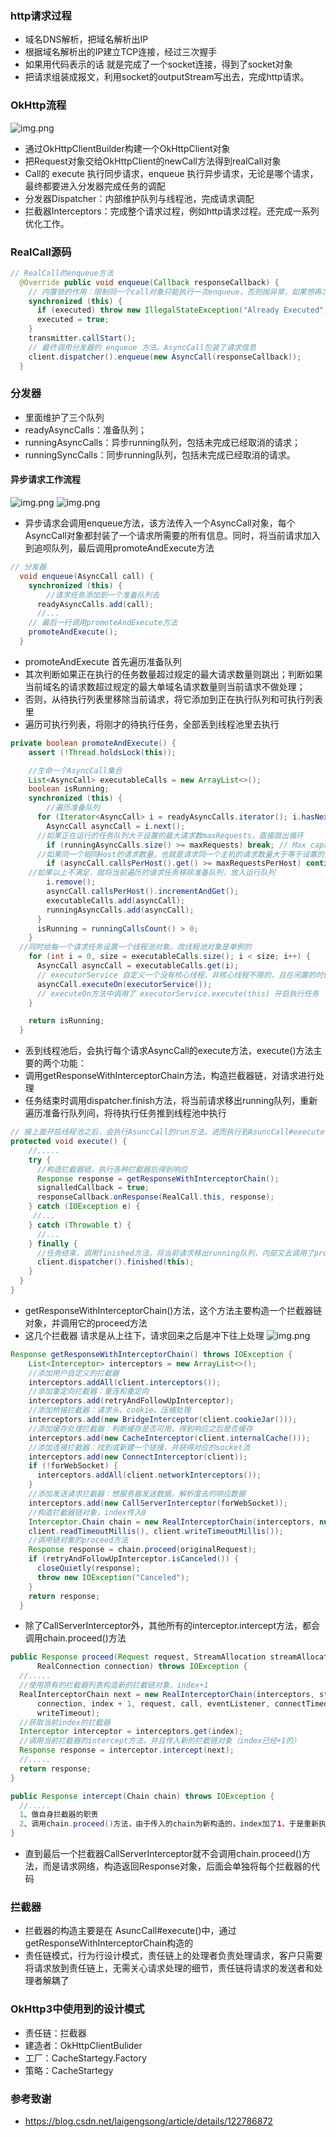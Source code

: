 ### http请求过程
- 域名DNS解析，把域名解析出IP
- 根据域名解析出的IP建立TCP连接，经过三次握手
- 如果用代码表示的话 就是完成了一个socket连接，得到了socket对象
- 把请求组装成报文，利用socket的outputStream写出去，完成http请求。

### OkHttp流程
![img.png](resource/OkHttp流程.png)
- 通过OkHttpClientBuilder构建一个OkHttpClient对象
- 把Request对象交给OkHttpClient的newCall方法得到realCall对象
- Call的 execute 执行同步请求，enqueue 执行异步请求，无论是哪个请求，最终都要进入分发器完成任务的调配
- 分发器Dispatcher：内部维护队列与线程池，完成请求调配
- 拦截器Interceptors：完成整个请求过程，例如http请求过程。还完成一系列优化工作。

### RealCall源码
```java
// RealCall的enqueue方法
  @Override public void enqueue(Callback responseCallback) {
    // 内置锁的作用：限制同一个call对象只能执行一次enqueue，否则抛异常，如果想再次执行，可以调用clone方法后再执行enqueue
    synchronized (this) {
      if (executed) throw new IllegalStateException("Already Executed");
      executed = true;
    }
    transmitter.callStart();
    // 最终调用分发器的 enqueue 方法。AsyncCall包装了请求信息
    client.dispatcher().enqueue(new AsyncCall(responseCallback));
  }
```


### 分发器
- 里面维护了三个队列 
- readyAsyncCalls：准备队列；
- runningAsyncCalls：异步running队列，包括未完成已经取消的请求；
- runningSyncCalls：同步running队列，包括未完成已经取消的请求。


#### 异步请求工作流程
![img.png](resource/分发器异步请求.png)
![img.png](resource/异步请求流程.png)
- 异步请求会调用enqueue方法，该方法传入一个AsyncCall对象，每个AsyncCall对象都封装了一个请求所需要的所有信息。同时，将当前请求加入到追呗队列，最后调用promoteAndExecute方法
```java
// 分发器
  void enqueue(AsyncCall call) {
    synchronized (this) {
        //请求任务添加到一个准备队列去
      readyAsyncCalls.add(call);
      //...
    // 最后一行调用promoteAndExecute方法
    promoteAndExecute();
  }
```
- promoteAndExecute 首先遍历准备队列
- 其次判断如果正在执行的任务数量超过规定的最大请求数量则跳出；判断如果当前域名的请求数超过规定的最大单域名请求数量则当前请求不做处理；
- 否则，从待执行列表里移除当前请求，将它添加到正在执行队列和可执行列表里
- 遍历可执行列表，将刚才的待执行任务，全部丢到线程池里去执行
```java
private boolean promoteAndExecute() {
    assert (!Thread.holdsLock(this));

    //生命一个AsyncCall集合
    List<AsyncCall> executableCalls = new ArrayList<>();
    boolean isRunning;
    synchronized (this) {
        //遍历准备队列
      for (Iterator<AsyncCall> i = readyAsyncCalls.iterator(); i.hasNext(); ) {
        AsyncCall asyncCall = i.next();
      //如果正在运行的任务队列大于设置的最大请求数maxRequests，直接跳出循环
        if (runningAsyncCalls.size() >= maxRequests) break; // Max capacity.
      //如果同一个相同Host的请求数量，也就是请求同一个主机的请求数量大于等于设置的最大数量maxRequestsPerHost，continue
        if (asyncCall.callsPerHost().get() >= maxRequestsPerHost) continue; // Host max capacity.
    //如果以上不满足，就将当前遍历的请求任务移除准备队列，放入运行队列
        i.remove();
        asyncCall.callsPerHost().incrementAndGet();
        executableCalls.add(asyncCall);
        runningAsyncCalls.add(asyncCall);
      }
      isRunning = runningCallsCount() > 0;
    }
  //同时给每一个请求任务设置一个线程池对象。改线程池对象是单例的
    for (int i = 0, size = executableCalls.size(); i < size; i++) {
      AsyncCall asyncCall = executableCalls.get(i);
      // executorService 自定义一个没有核心线程，非核心线程不限的，且在闲置的时候，一分钟后会被回收的线程池
      asyncCall.executeOn(executorService());
      // executeOn方法中调用了 executorService.execute(this) 开启执行任务
    }

    return isRunning;
  }
```
- 丢到线程池后，会执行每个请求AsyncCall的execute方法，execute()方法主要的两个功能：
- 调用getResponseWithInterceptorChain方法，构造拦截器链，对请求进行处理
- 任务结束时调用dispatcher.finish方法，将当前请求移出running队列，重新遍历准备行队列间，将待执行任务推到线程池中执行
```java
// 接上面开启线程池之后，会执行AsuncCall的run方法，进而执行到AsuncCall#execute()方法。
protected void execute() {
    //.....
    try {
      //构造拦截器链，执行各种拦截器后得到响应
      Response response = getResponseWithInterceptorChain();
      signalledCallback = true;
      responseCallback.onResponse(RealCall.this, response);
    } catch (IOException e) {
     //...
    } catch (Throwable t) {
      //...
    } finally {
      //任务结束，调用finished方法，将当前请求移出running队列，内部又去调用了promoteAndExecute()方法
      client.dispatcher().finished(this);
    }
  }
}

```
- getResponseWithInterceptorChain()方法，这个方法主要构造一个拦截器链对象，并调用它的proceed方法
- 这几个拦截器 请求是从上往下，请求回来之后是冲下往上处理
![img.png](resource/单个任务执行流程.png)
```java
Response getResponseWithInterceptorChain() throws IOException {
    List<Interceptor> interceptors = new ArrayList<>();
    //添加用户自定义的拦截器
    interceptors.addAll(client.interceptors());
    //添加重定向拦截器：重连和重定向
    interceptors.add(retryAndFollowUpInterceptor);
    //添加桥接拦截器：请求头、cookie、压缩处理
    interceptors.add(new BridgeInterceptor(client.cookieJar()));
    //添加缓存处理拦截器：判断缓存是否可用，得到响应之后是否缓存
    interceptors.add(new CacheInterceptor(client.internalCache()));
    //添加连接拦截器：找到或新建一个链接，并获得对应的socket流
    interceptors.add(new ConnectInterceptor(client));
    if (!forWebSocket) {
      interceptors.addAll(client.networkInterceptors());
    }
    //添加发送请求拦截器：想服务器发送数据，解析度去的响应数据
    interceptors.add(new CallServerInterceptor(forWebSocket));
	//构造拦截器链对象，index传入0
    Interceptor.Chain chain = new RealInterceptorChain(interceptors, null, null, null, 0,originalRequest, this, eventListener, client.connectTimeoutMillis(),
    client.readTimeoutMillis(), client.writeTimeoutMillis());
	//调用链对象的proceed方法
    Response response = chain.proceed(originalRequest);
    if (retryAndFollowUpInterceptor.isCanceled()) {
      closeQuietly(response);
      throw new IOException("Canceled");
    }
    return response;
  }

```
- 除了CallServerInterceptor外，其他所有的interceptor.intercept方法，都会调用chain.proceed()方法
```java
public Response proceed(Request request, StreamAllocation streamAllocation, HttpCodec httpCodec,
      RealConnection connection) throws IOException {
  //.....
  //使用原有的拦截器列表构造新的拦截链对象，index+1
  RealInterceptorChain next = new RealInterceptorChain(interceptors, streamAllocation, httpCodec,
      connection, index + 1, request, call, eventListener, connectTimeout, readTimeout,
      writeTimeout);
  //获取当前index的拦截器
  Interceptor interceptor = interceptors.get(index);
  //调用当前拦截器的intercept方法，并且传入新的拦截链对象（index已经+1的）
  Response response = interceptor.intercept(next);
  //.....
  return response;
}

```
```java
public Response intercept(Chain chain) throws IOException {
  //.....
  1、做自身拦截器的职责
  2、调用chain.proceed()方法，由于传入的chain为新构造的，index加了1，于是重新执行上面的chain.proceed方法时，获取的拦截器就是下一个的，并且又会构造index+2的新的拦截链对象，传入index+1的拦截器中
}

```
- 直到最后一个拦截器CallServerInterceptor就不会调用chain.proceed()方法，而是请求网络，构造返回Response对象，后面会单独将每个拦截器的代码

### 拦截器
- 拦截器的构造主要是在 AsuncCall#execute()中，通过getResponseWithInterceptorChain构造的
- 责任链模式，行为行设计模式，责任链上的处理者负责处理请求，客户只需要将请求放到责任链上，无需关心请求处理的细节，责任链将请求的发送者和处理者解耦了

### OkHttp3中使用到的设计模式
- 责任链：拦截器
- 建造者：OkHttpClientBulider
- 工厂：CacheStartegy.Factory
- 策略：CacheStartegy




### 参考致谢
- https://blog.csdn.net/laigengsong/article/details/122786872











